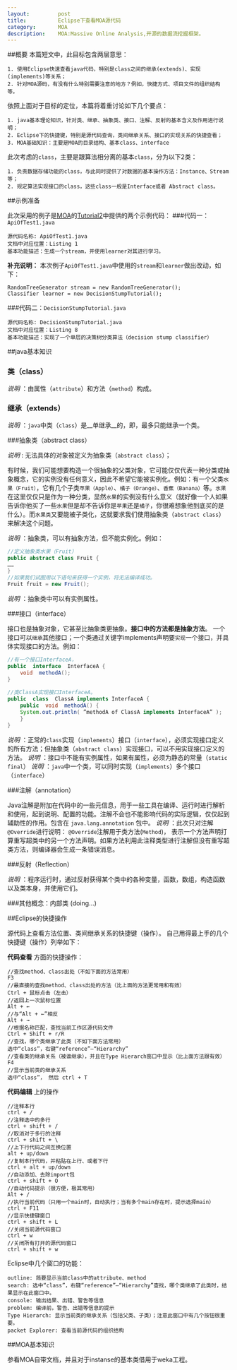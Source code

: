```yaml
---
layout:			post
title:			Eclipse下查看MOA源代码
category:		MOA
description:	MOA:Massive Online Analysis,开源的数据流挖掘框架。
---
```

##概要
本篇短文中，此目标包含两层意思：

    1. 使用Eclipse快速查看java代码，特别是class之间的继承(extends)、实现(implements)等关系；
    2. 针对MOA源码，有没有什么特别需要注意的地方？例如，快捷方式、项目文件的组织结构等。


依照上面对于目标的定位，本篇将着重讨论如下几个要点：

    1. java基本理论知识，针对类、继承、抽象类、接口、注解、反射的基本含义及作用进行说明；
    2. Eclipse下的快捷键，特别是源代码查询，类间继承关系、接口的实现关系的快捷查看；
    3. MOA基础知识：主要是MOA的目录结构、基本class、interface

此次考虑的`class`，主要是跟算法相分离的基本`class`，分为以下2类：

    1. 负责数据存储功能的class，与此同时提供了对数据的基本操作方法：Instance、Stream等；
    2. 规定算法实现接口的class，这些class一般是Interface或者 Abstract class。


##示例准备

此次采用的例子是[MOA]的[Tutorial2]中提供的两个示例代码：
###代码一：`ApiOfTest1.java`
```
源代码名称: ApiOfTest1.java
文档中对应位置：Listing 1
基本功能描述：生成一个stream，并使用learner对其进行学习。
```
__补充说明：__ 本次例子`ApiOfTest1.java`中使用的`stream`和`learner`做出改动，如下：

    RandomTreeGenerator stream = new RandomTreeGenerator();
    Classifier learner = new DecisionStumpTutorial();

###代码二：`DecisionStumpTutorial.java`
```
源代码名称: DecisionStumpTutorial.java
文档中对应位置：Listing 8
基本功能描述：实现了一个单层的决策树分类算法（decision stump classifier）
```


[MOA]: http://moa.cms.waikato.ac.nz/ "Massive Online Analysis"
[Tutorial2]: http://sourceforge.net/projects/moa-datastream/files/documentation/Tutorial2.pdf "Introduction to the API of MOA"


##java基本知识

### 类（class）

_说明_ ：由属性（`attribute`）和方法（`method`）构成。
 
### 继承（extends）

_说明_ ：`java`中类（`class`）是__单继承__的，即，最多只能继承一个类。
 
###抽象类（abstract class）

_说明_ : 无法具体的对象被定义为抽象类（`abstract class`）；

有时候，我们可能想要构造一个很抽象的父类对象，它可能仅仅代表一种分类或抽象概念，它的实例没有任何意义，因此不希望它能被实例化。例如：有一个父类`水果（Fruit）`，它有几个子类`苹果（Apple）`、`橘子（Orange）`、`香蕉（Banana）`等。`水果`在这里仅仅只是作为一种分类，显然`水果`的实例没有什么意义（就好像一个人如果告诉你他买了一些`水果`但是却不告诉你是`苹果`还是`橘子`，你很难想象他到底买的是什么）。而`水果类`又要能被子类化，这就要求我们使用抽象类（`abstract class`）来解决这个问题。

_说明_ ：抽象类，可以有抽象方法，但不能实例化。例如：

```java
//定义抽象类水果（Fruit）
public abstract class Fruit {
……
}
//如果我们试图用以下语句来获得一个实例，将无法编译成功。
Fruit fruit = new Fruit();
```

_说明_ ：抽象类中可以有实例属性。
 
###接口（interface）

接口也是抽象对象，它甚至比抽象类更抽象。__接口中的方法都是抽象方法__。
一个接口可以`继承`其他接口；一个类通过关键字implements声明要`实现`一个接口，并具体实现接口的方法。例如：

```java
//有一个接口InterfaceA，
public  interface  InterfaceA {
    void  methodA();
}
 
//类ClassA实现接口InterfaceA。
public  class  ClassA implements InterfaceA {
    public  void  methodA() {
    System.out.println( ”methodA of ClassA implements InterfaceA” );
    }
}
```
_说明_ ：正常的`class`实现（`implements`）接口（`interface`），必须实现接口定义的所有方法；但抽象类（`abstract class`）实现接口，可以不用实现接口定义的方法。
_说明_ ：接口中不能有实例属性，如果有属性，必须为静态的常量（`static final`）
_说明_ ：`java`中一个类，可以同时实现（`implements`）多个接口（`interface`）
 
###注解（annotation）

Java注解是附加在代码中的一些元信息，用于一些工具在编译、运行时进行解析和使用，起到说明、配置的功能。注解不会也不能影响代码的实际逻辑，仅仅起到辅助性的作用。包含在 `java.lang.annotation` 包中。
_说明_ ：此次只对注解`@Override`进行说明：
`@Override`注解用于类方法(`Method`)，
表示一个方法声明打算重写超类中的另一个方法声明。如果方法利用此注释类型进行注解但没有重写超类方法，则编译器会生成一条错误消息。
 
###反射（Reflection）

_说明_ ：程序运行时，通过反射获得某个类中的各种变量，函数，数组，构造函数以及类本身，并使用它们。
 
###其他概念：内部类
(doing...)

##Eclipse的快捷操作

源代码上查看方法位置、类间继承关系的快捷键（操作）。
自己用得最上手的几个快捷键（操作）列举如下：

__代码查看__ 方面的快捷操作：

```
//查找method、class出处（不如下面的方法常用）
F3 
//最直接的查找method、class出处的方法（比上面的方法更常用和有效）
Ctrl + 鼠标点击（左击）
//返回上一次鼠标位置	
Alt + ←	   
//与“Alt + ←”相反 
Alt + →	    
//根据名称匹配，查找当前工作区源代码文件
Ctrl + Shift + r/R	
//查找，哪个类继承了此类（不如下面方法常用）
选中“class”，右键“reference”—“Hierarchy”	
//查看类的继承关系（被谁继承），并且在Type Hierarch窗口中显示（比上面方法跟有效）
F4	
//显示当前类的继承关系
选中“class”， 然后 ctrl + T	
```

__代码编辑__ 上的操作

```
//注释本行
ctrl + /	
//注释选中的多行
ctrl + shift + /	
//取消对于多行的注释
ctrl + shift + \	
//上下行代码之间互换位置
alt + up/down	
//复制本行代码，并粘贴在上行、或者下行
ctrl + alt + up/down	
//自动添加、去除import包
ctrl + shift + O	
//自动代码提示（很方便，极其常用）
Alt + /	   
//执行当前代码（只用一个main时，自动执行；当有多个main存在时，提示选择main） 
ctrl + F11	 
//显示快捷键窗口  
ctrl + shift + L
//关闭当前源代码窗口	
ctrl + w	 
//关闭所有打开的源代码窗口   
ctrl + shift + w	
```

Eclipse中几个窗口的功能：

```
outline: 简要显示当前class中的attribute、method
search: 选中“class”，右键“reference”—“Hierarchy”查找，哪个类继承了此类时，结果显示在此窗口中。
console: 输出结果、出错、警告等信息
problem: 编译前，警告、出错等信息的提示
Type Hierarch: 显示当前类的继承关系（包括父类、子类）；注意此窗口中有几个按钮很重要。
packet Explorer: 查看当前源代码的组织结构
``` 

##MOA基本知识

参看MOA自带文档，并且对于instanse的基本类借用于weka工程。

 